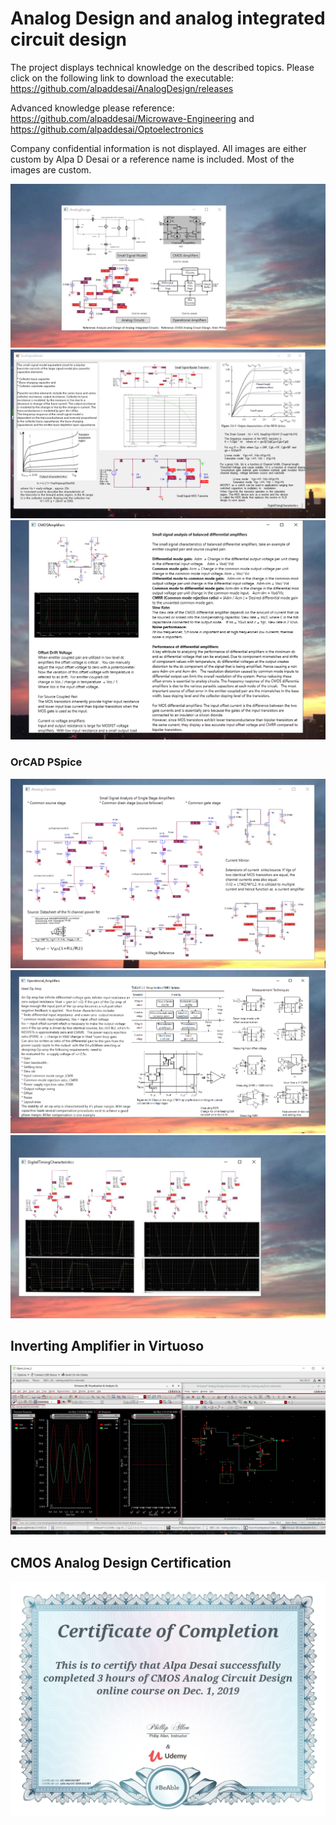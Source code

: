 # Analog Design and analog integrated circuit design

The project displays technical knowledge on the described topics. Please click on the following link to download the executable:
https://github.com/alpaddesai/AnalogDesign/releases

Advanced knowledge please reference: https://github.com/alpaddesai/Microwave-Engineering  and https://github.com/alpaddesai/Optoelectronics

Company confidential information is not displayed. All images are either custom by Alpa D Desai or a reference name is included.  Most of the images are custom. 


![AnalogDesign](MainWindowImage.png)
![AnalogDesign](SmallSignalModelImage.png)
![AnalogDesign](CMOSImage.png)

### OrCAD PSpice
![AnalogDesign](AnalogCircuitsImage.png)
![AnalogDesign](OperationalAmplifiersImage.png)
![AnalogDesign](DigitalTimingCharacteristics.png)

## Inverting Amplifier in Virtuoso
![InvertingAmplifier](inverting_amplifier.png)

## CMOS Analog Design Certification
![CMOS Analog Design](CMOSAnalogDesign.jpg)


